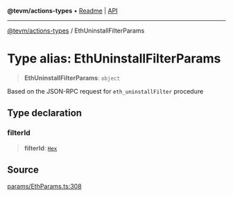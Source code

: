 **@tevm/actions-types** • [Readme](../README.md) \| [API](../globals.md)

***

[@tevm/actions-types](../README.md) / EthUninstallFilterParams

# Type alias: EthUninstallFilterParams

> **EthUninstallFilterParams**: `object`

Based on the JSON-RPC request for `eth_uninstallFilter` procedure

## Type declaration

### filterId

> **filterId**: [`Hex`](Hex.md)

## Source

[params/EthParams.ts:308](https://github.com/evmts/tevm-monorepo/blob/main/packages/actions-types/src/params/EthParams.ts#L308)
